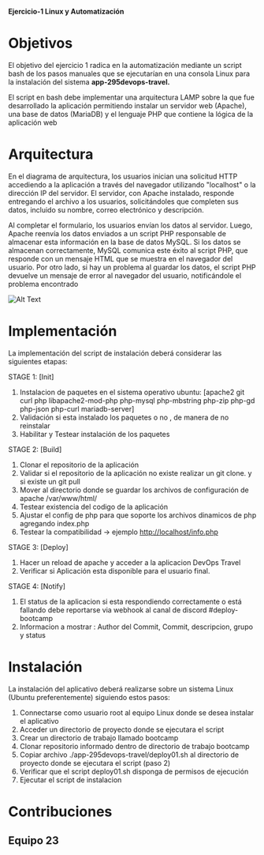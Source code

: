 **Ejercicio-1 Linux y Automatización**
# **Objetivos**
El objetivo del ejercicio 1 radica en la automatización mediante un script bash de los pasos manuales que se ejecutarían en una consola Linux para la instalación del sistema **app-295devops-travel.**

El script en bash debe implementar una arquitectura LAMP sobre la que fue desarrollado la aplicación permitiendo instalar un servidor web (Apache), una base de datos (MariaDB) y el lenguaje PHP que contiene la lógica de la aplicación web
# **Arquitectura**
En el diagrama de arquitectura, los usuarios inician una solicitud HTTP accediendo a la aplicación a través del navegador utilizando "localhost" o la dirección IP del servidor. El servidor, con Apache instalado, responde entregando el archivo a los usuarios, solicitándoles que completen sus datos, incluido su nombre, correo electrónico y descripción.

Al completar el formulario, los usuarios envían los datos al servidor. Luego, Apache reenvía los datos enviados a un script PHP responsable de almacenar esta información en la base de datos MySQL. Si los datos se almacenan correctamente, MySQL comunica este éxito al script PHP, que responde con un mensaje HTML que se muestra en el navegador del usuario. Por otro lado, si hay un problema al guardar los datos, el script PHP devuelve un mensaje de error al navegador del usuario, notificándole el problema encontrado

![Alt Text](Aspose.Words.208a4e9b-c58e-4011-955a-66c7bfa7ff34.001.png)

# **Implementación**
La implementación del script de instalación deberá considerar las siguientes etapas:

STAGE 1: [Init]

1. Instalacion de paquetes en el sistema operativo ubuntu: [apache2 git curl php libapache2-mod-php php-mysql php-mbstring php-zip php-gd php-json php-curl mariadb-server]
1. Validación si esta instalado los paquetes o no , de manera de no reinstalar
1. Habilitar y Testear instalación de los paquetes

STAGE 2: [Build]

1. Clonar el repositorio de la aplicación
1. Validar si el repositorio de la aplicación no existe realizar un git clone. y si existe un git pull
1. Mover al directorio donde se guardar los archivos de configuración de apache /var/www/html/
1. Testear existencia del codigo de la aplicación
1. Ajustar el config de php para que soporte los archivos dinamicos de php agregando index.php
1. Testear la compatibilidad -> ejemplo <http://localhost/info.php>

STAGE 3: [Deploy]

1. Hacer un reload de apache y acceder a la aplicacion DevOps Travel
1. Verificar si Aplicación esta disponible para el usuario final.

STAGE 4: [Notify]

1. El status de la aplicacion si esta respondiendo correctamente o está fallando debe reportarse via webhook al canal de discord #deploy-bootcamp
1. Informacion a mostrar : Author del Commit, Commit, descripcion, grupo y status
# **Instalación**
La instalación del aplicativo deberá realizarse sobre un sistema Linux (Ubuntu preferentemente) siguiendo estos pasos:

1) Connectarse como usuario root al equipo Linux donde se desea instalar el aplicativo
1) Acceder un directorio de proyecto donde se ejecutara el script
1) Crear un directorio de trabajo llamado bootcamp
1) Clonar repositorio informado dentro de directorio de trabajo bootcamp
1) Copiar archivo ./app-295devops-travel/deploy01.sh al directorio de proyecto  donde se ejecutara el script (paso 2)
1) Verificar que el script deploy01.sh disponga de permisos de ejecución
1) Ejecutar el script de instalacion
# **Contribuciones**
## **Equipo 23**


